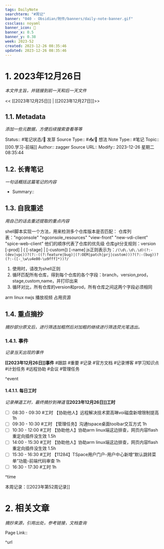 ```yaml
---
tags: DailyNote
searchterm: "#周记"
banner: "040 - Obsidian/附件/banners/daily-note-banner.gif"
cssclass: noyaml
banner_icon: 💌
banner_x: 0.5
banner_y: 0.38
week: 2023-52
created: 2023-12-26 08:35:46
updated: 2023-12-26 08:35:46
---
```


# 1. 2023年12月26日

_本文件主旨，并链接到前一天和后一天文件_

<< [[2023年12月25日]] | [[2023年12月27日]]>>

## 1.1. Metadata

_添加一些元数据，方便后续搜索查看等等_

Status:: #笔记状态/🌱 发芽
Source Type:: #📥/💭 想法 
Note Type:: #笔记
Topic:: [[00.学习-前端]]
Author:: zagger
Source URL::
Modify:: 2023-12-26 星期二 08:35:44

## 1.2. 长青笔记

_一句话概括这篇笔记的内容_

- Summary::

## 1.3. 自我重述

_用自己的话去重述提取的重点内容_

shell脚本实现一个方法，用来检测多个仓库版本是否匹配：
仓库列表："ngconsole" "ngconsole_resources" "view-front" "new-vdi-client" "spice-web-client"
他们的顺序代表了仓库的优先级
仓库git分支规则：version [-prod] | ( [-stage] | [-custom]) [-name]
js正则表示为：`/(\d\.\d\.\d)(?:-(dev|vpc))?(?:-((?:feature|bug)|(?:OEM|patch|prj|custom)))?(?:-(bug))?(?:-([-_\w\u4e00-\u9fff]*))?/`
1. 使用时，请改为shell正则
2. 循环匹配所有仓库，得到每个仓库的各个字段：branch，version,prod，stage,custom,name，并打印出来
3. 循环对比，所有仓库的version和prod，所有仓库之间这两个字段必须相同



arm linux nwjs 播放视频 占用资源

## 1.4. 重点摘抄

_摘抄部分原文后，进行筛选加粗然后对加粗的继续进行筛选荧光笔选出。_

### 1.4.1. 事件

_记录当天出现的事件_

**[[2023年12月26日]]事件** 
#跟踪 #重要 #记录 #官方文档 #记录博客 #学习知识点 #计划任务 #远程协助 #会议 #管理任务

^event

#### 1.4.1.1. 每日工时

_记录禅道工时，最终摘抄到禅道_
**[[2023年12月26日]]工时**
- [ ] 08:30 - 09:30 #工时 【协助他人】远程解决技术窦高琳voi磁盘新增限制提高 1h
- [ ] 09:30 - 10:30 #工时 【管理任务】沟通tspace桌面toolbar交互方式 1h
- [ ] 10:30 - 12:00 #工时 【协助他人】协助arm linux端这边排查，网页内容flash重定向插件没生效 1.5h
- [ ] 14:00 - 15:30 #工时 【协助他人】协助arm linux端这边排查，网页内容flash重定向插件没生效 1.5h
- [ ] 15:30 - 16:30 #工时 【11284】TSpace用户门户-用户中心新增“默认跳转菜单”功能-前端代码审查 1h
- [ ] 16:30 - 17:30 #工时  1h

^time

本周记录：[[2023年第52周记录]]

# 2. 相关文章

_摘抄来源，引用出处，参考链接，文档查询_

Page Link::

^url

